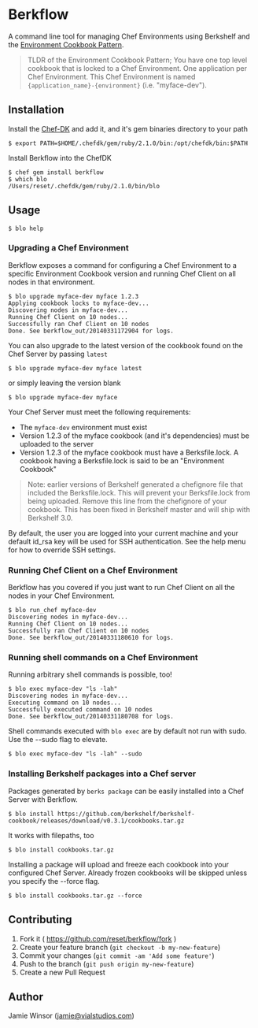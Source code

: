 # Berkflow

A command line tool for managing Chef Environments using Berkshelf and the [Environment Cookbook Pattern](http://blog.vialstudios.com/the-environment-cookbook-pattern/).

> TLDR of the Environment Cookbook Pattern; You have one top level cookbook that is locked to a Chef Environment. One application per Chef Environment. This Chef Environment is named `{application_name}-{environment}` (i.e. "myface-dev").

## Installation

Install the [Chef-DK](http://getchef.com/downloads/chef-dk) and add it, and it's gem binaries directory to your path

    $ export PATH=$HOME/.chefdk/gem/ruby/2.1.0/bin:/opt/chefdk/bin:$PATH

Install Berkflow into the ChefDK

    $ chef gem install berkflow
    $ which blo
    /Users/reset/.chefdk/gem/ruby/2.1.0/bin/blo

## Usage

    $ blo help

### Upgrading a Chef Environment

Berkflow exposes a command for configuring a Chef Environment to a specific Environment Cookbook version and running Chef Client on all nodes in that environment.

    $ blo upgrade myface-dev myface 1.2.3
    Applying cookbook locks to myface-dev...
    Discovering nodes in myface-dev...
    Running Chef Client on 10 nodes...
    Successfully ran Chef Client on 10 nodes
    Done. See berkflow_out/20140331172904 for logs.

You can also upgrade to the latest version of the cookbook found on the Chef Server by passing `latest`

    $ blo upgrade myface-dev myface latest

or simply leaving the version blank

    $ blo upgrade myface-dev myface

Your Chef Server must meet the following requirements:

  * The `myface-dev` environment must exist
  * Version 1.2.3 of the myface cookbook (and it's dependencies) must be uploaded to the server
  * Version 1.2.3 of the myface cookbook must have a Berksfile.lock. A cookbook having a Berksfile.lock is said to be an "Environment Cookbook"

> Note: earlier versions of Berkshelf generated a chefignore file that included the Berksfile.lock. This will prevent your Berksfile.lock from being uploaded. Remove this line from the chefignore of your cookbook. This has been fixed in Berkshelf master and will ship with Berkshelf 3.0.

By default, the user you are logged into your current machine and your default id_rsa key will be used for SSH authentication. See the help menu for how to override SSH settings.

### Running Chef Client on a Chef Environment

Berkflow has you covered if you just want to run Chef Client on all the nodes in your Chef Environment.

    $ blo run_chef myface-dev
    Discovering nodes in myface-dev...
    Running Chef Client on 10 nodes...
    Successfully ran Chef Client on 10 nodes
    Done. See berkflow_out/20140331180610 for logs.

### Running shell commands on a Chef Environment

Running arbitrary shell commands is possible, too!

    $ blo exec myface-dev "ls -lah"
    Discovering nodes in myface-dev...
    Executing command on 10 nodes...
    Successfully executed command on 10 nodes
    Done. See berkflow_out/20140331180708 for logs.

Shell commands executed with `blo exec` are by default not run with sudo. Use the --sudo flag to elevate.

    $ blo exec myface-dev "ls -lah" --sudo

### Installing Berkshelf packages into a Chef server

Packages generated by `berks package` can be easily installed into a Chef Server with Berkflow.

    $ blo install https://github.com/berkshelf/berkshelf-cookbook/releases/download/v0.3.1/cookbooks.tar.gz

It works with filepaths, too

    $ blo install cookbooks.tar.gz

Installing a package will upload and freeze each cookbook into your configured Chef Server. Already frozen cookbooks
will be skipped unless you specify the --force flag.

    $ blo install cookbooks.tar.gz --force

## Contributing

1. Fork it ( https://github.com/reset/berkflow/fork )
2. Create your feature branch (`git checkout -b my-new-feature`)
3. Commit your changes (`git commit -am 'Add some feature'`)
4. Push to the branch (`git push origin my-new-feature`)
5. Create a new Pull Request

## Author

Jamie Winsor (<jamie@vialstudios.com>)
